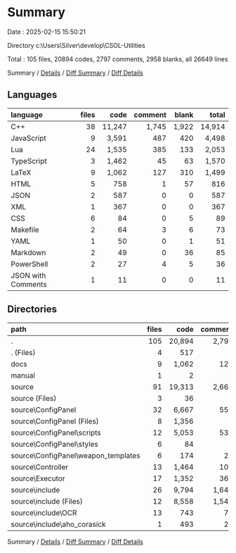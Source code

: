 # Summary

Date : 2025-02-15 15:50:21

Directory c:\\Users\\Silver\\develop\\CSOL-Utilities

Total : 105 files,  20894 codes, 2797 comments, 2958 blanks, all 26649 lines

Summary / [Details](details.md) / [Diff Summary](diff.md) / [Diff Details](diff-details.md)

## Languages
| language | files | code | comment | blank | total |
| :--- | ---: | ---: | ---: | ---: | ---: |
| C++ | 38 | 11,247 | 1,745 | 1,922 | 14,914 |
| JavaScript | 9 | 3,591 | 487 | 420 | 4,498 |
| Lua | 24 | 1,535 | 385 | 133 | 2,053 |
| TypeScript | 3 | 1,462 | 45 | 63 | 1,570 |
| LaTeX | 9 | 1,062 | 127 | 310 | 1,499 |
| HTML | 5 | 758 | 1 | 57 | 816 |
| JSON | 2 | 587 | 0 | 0 | 587 |
| XML | 1 | 367 | 0 | 0 | 367 |
| CSS | 6 | 84 | 0 | 5 | 89 |
| Makefile | 2 | 64 | 3 | 6 | 73 |
| YAML | 1 | 50 | 0 | 1 | 51 |
| Markdown | 2 | 49 | 0 | 36 | 85 |
| PowerShell | 2 | 27 | 4 | 5 | 36 |
| JSON with Comments | 1 | 11 | 0 | 0 | 11 |

## Directories
| path | files | code | comment | blank | total |
| :--- | ---: | ---: | ---: | ---: | ---: |
| . | 105 | 20,894 | 2,797 | 2,958 | 26,649 |
| . (Files) | 4 | 517 | 3 | 42 | 562 |
| docs | 9 | 1,062 | 127 | 310 | 1,499 |
| manual | 1 | 2 | 0 | 1 | 3 |
| source | 91 | 19,313 | 2,667 | 2,605 | 24,585 |
| source (Files) | 3 | 36 | 7 | 5 | 48 |
| source\\ConfigPanel | 32 | 6,667 | 554 | 545 | 7,766 |
| source\\ConfigPanel (Files) | 8 | 1,356 | 1 | 57 | 1,414 |
| source\\ConfigPanel\\scripts | 12 | 5,053 | 532 | 483 | 6,068 |
| source\\ConfigPanel\\styles | 6 | 84 | 0 | 5 | 89 |
| source\\ConfigPanel\\weapon_templates | 6 | 174 | 21 | 0 | 195 |
| source\\Controller | 13 | 1,464 | 100 | 79 | 1,643 |
| source\\Executor | 17 | 1,352 | 361 | 133 | 1,846 |
| source\\include | 26 | 9,794 | 1,645 | 1,843 | 13,282 |
| source\\include (Files) | 12 | 8,558 | 1,543 | 1,554 | 11,655 |
| source\\include\\OCR | 13 | 743 | 75 | 207 | 1,025 |
| source\\include\\aho_corasick | 1 | 493 | 27 | 82 | 602 |

Summary / [Details](details.md) / [Diff Summary](diff.md) / [Diff Details](diff-details.md)